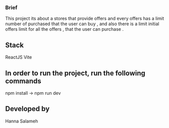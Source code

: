 ### Brief
This project its about a stores that provide offers and every offers has a limit number of purchased that the user can buy , and also there is a limit initial offers limit for all the offers ,
that the user can purchase .


## Stack
ReactJS Vite

## In order to run the project, run the following commands
npm install -> npm run dev

## Developed by
Hanna Salameh